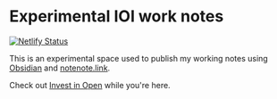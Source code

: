 # Experimental IOI work notes

[![Netlify Status](https://api.netlify.com/api/v1/badges/5a7f547e-31a4-4c30-82a4-b5a279671f31/deploy-status)](https://app.netlify.com/sites/ioi-notes/deploys)

This is an experimental space used to publish my working notes using [Obsidian](https://obsidian.md/) and [notenote.link](https://github.com/Maxence-L/notenote.link).

Check out [Invest in Open](https://investinopen.org/) while you're here.